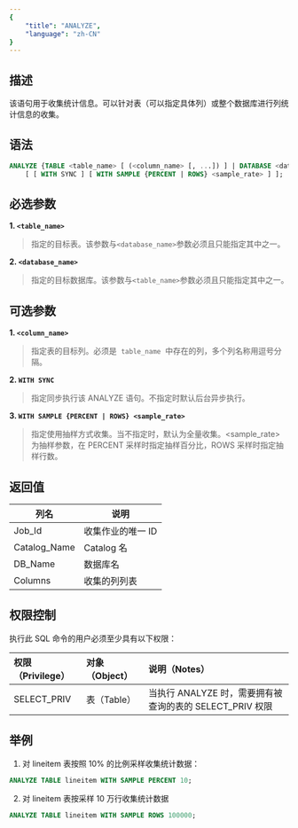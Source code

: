 ```yaml
---
{
    "title": "ANALYZE",
    "language": "zh-CN"
}
---
```


<!--
Licensed to the Apache Software Foundation (ASF) under one
or more contributor license agreements.  See the NOTICE file
distributed with this work for additional information
regarding copyright ownership.  The ASF licenses this file
to you under the Apache License, Version 2.0 (the
"License"); you may not use this file except in compliance
with the License.  You may obtain a copy of the License at

  http://www.apache.org/licenses/LICENSE-2.0

Unless required by applicable law or agreed to in writing,
software distributed under the License is distributed on an
"AS IS" BASIS, WITHOUT WARRANTIES OR CONDITIONS OF ANY
KIND, either express or implied.  See the License for the
specific language governing permissions and limitations
under the License.
-->

## 描述

该语句用于收集统计信息。可以针对表（可以指定具体列）或整个数据库进行列统计信息的收集。

## 语法

```sql
ANALYZE {TABLE <table_name> [ (<column_name> [, ...]) ] | DATABASE <database_name>}
    [ [ WITH SYNC ] [ WITH SAMPLE {PERCENT | ROWS} <sample_rate> ] ];
```

## 必选参数

**1. `<table_name>`**

> 指定的目标表。该参数与`<database_name>`参数必须且只能指定其中之一。

**2. `<database_name>`**

> 指定的目标数据库。该参数与`<table_name>`参数必须且只能指定其中之一。

## 可选参数

**1. `<column_name>`**

> 指定表的目标列。必须是  `table_name`  中存在的列，多个列名称用逗号分隔。

**2. `WITH SYNC`**

> 指定同步执行该 ANALYZE 语句。不指定时默认后台异步执行。

**3. `WITH SAMPLE {PERCENT | ROWS} <sample_rate>`**

> 指定使用抽样方式收集。当不指定时，默认为全量收集。<sample_rate> 为抽样参数，在 PERCENT 采样时指定抽样百分比，ROWS 采样时指定抽样行数。

## 返回值

| 列名 | 说明           |
| -- |--------------|
| Job_Id | 收集作业的唯一 ID           |
| Catalog_Name |   Catalog 名           |
| DB_Name | 数据库名           |
| Columns | 收集的列列表         |

## 权限控制

执行此 SQL 命令的用户必须至少具有以下权限：

| 权限（Privilege） | 对象（Object） | 说明（Notes）                                    |
|:--------------| :------------- |:------------------------------------------------|
| SELECT_PRIV   | 表（Table）    | 当执行 ANALYZE 时，需要拥有被查询的表的 SELECT_PRIV 权限 |

## 举例

1. 对 lineitem 表按照 10% 的比例采样收集统计数据：

```sql
ANALYZE TABLE lineitem WITH SAMPLE PERCENT 10;
```

2. 对 lineitem 表按采样 10 万行收集统计数据

```sql
ANALYZE TABLE lineitem WITH SAMPLE ROWS 100000;
```

